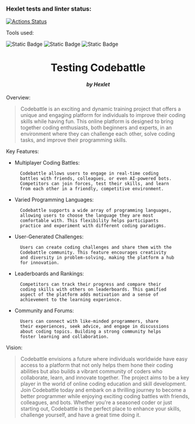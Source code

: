 ### Hexlet tests and linter status:

[![Actions Status](https://github.com/ygracoord/qa-engineer-project-85/actions/workflows/hexlet-check.yml/badge.svg)](https://github.com/ygracoord/qa-engineer-project-85/actions)

Tools used:

![Static Badge](https://img.shields.io/badge/DevTools-blue)
![Static Badge](https://img.shields.io/badge/Postman-orange)
![Static Badge](https://img.shields.io/badge/Test%20design-green)

<h1 align="center">Testing Codebattle</h1>
<h4 align="center" style="font-style: italic">by Hexlet</h4>

Overview:

> Codebattle is an exciting and dynamic training project that offers a unique and engaging platform for individuals to
> improve their coding skills while having fun. This online platform is designed to bring together coding enthusiasts,
> both beginners and experts, in an environment where they can challenge each other, solve coding tasks, and improve
> their
> programming skills.

Key Features:

* Multiplayer Coding Battles:

        Codebattle allows users to engage in real-time coding 
        battles with friends, colleagues, or even AI-powered bots. 
        Competitors can join forces, test their skills, and learn
        from each other in a friendly, competitive environment.

* Varied Programming Languages:
        
        Codebattle supports a wide array of programming languages, 
        allowing users to choose the language they are most 
        comfortable with. This flexibility helps participants
        practice and experiment with different coding paradigms.

* User-Generated Challenges:

        Users can create coding challenges and share them with the 
        Codebattle community. This feature encourages creativity 
        and diversity in problem-solving, making the platform a hub 
        for innovation.

* Leaderboards and Rankings:

        Competitors can track their progress and compare their 
        coding skills with others on leaderboards. This gamified 
        aspect of the platform adds motivation and a sense of 
        achievement to the learning experience.

* Community and Forums:

        Users can connect with like-minded programmers, share 
        their experiences, seek advice, and engage in discussions 
        about coding topics. Building a strong community helps 
        foster learning and collaboration.


Vision:

>Codebattle envisions a future where individuals worldwide have easy access to a platform that not only helps them hone their coding abilities but also builds a vibrant community of coders who collaborate, learn, and innovate together. The project aims to be a key player in the world of online coding education and skill development.
Join Codebattle today and embark on a thrilling journey to become a better programmer while enjoying exciting coding battles with friends, colleagues, and bots. Whether you're a seasoned coder or just starting out, Codebattle is the perfect place to enhance your skills, challenge yourself, and have a great time doing it.